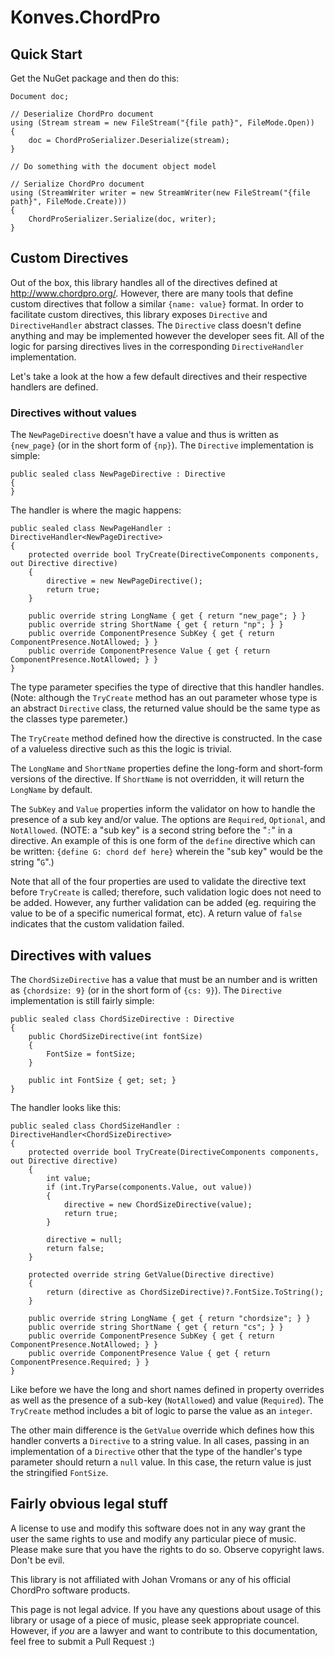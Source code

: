 # Konves.ChordPro

## Quick Start

Get the NuGet package and then do this:

```CSharp
Document doc;

// Deserialize ChordPro document
using (Stream stream = new FileStream("{file path}", FileMode.Open))
{
    doc = ChordProSerializer.Deserialize(stream);
}

// Do something with the document object model

// Serialize ChordPro document
using (StreamWriter writer = new StreamWriter(new FileStream("{file path}", FileMode.Create)))
{
    ChordProSerializer.Serialize(doc, writer);
}
```

## Custom Directives
Out of the box, this library handles all of the directives defined at
http://www.chordpro.org/. However, there are many tools that define custom
directives that follow a similar `{name: value}` format.  In order to facilitate
custom directives, this library exposes `Directive` and `DirectiveHandler`
abstract classes.  The `Directive` class doesn't define anything and may be
implemented however the developer sees fit.  All of the logic for parsing 
directives lives in the corresponding `DirectiveHandler` implementation.

Let's take a look at the how a few default directives and their respective handlers
are defined.

### Directives without values

The `NewPageDirective` doesn't have a value and thus is written as `{new_page}`
(or in the short form of `{np}`).  The `Directive` implementation is simple:

```CSharp
public sealed class NewPageDirective : Directive
{
}
```

The handler is where the magic happens:

```CSharp
public sealed class NewPageHandler : DirectiveHandler<NewPageDirective>
{
    protected override bool TryCreate(DirectiveComponents components, out Directive directive)
    {
        directive = new NewPageDirective();
        return true;
    }

    public override string LongName { get { return "new_page"; } }
    public override string ShortName { get { return "np"; } }
    public override ComponentPresence SubKey { get { return ComponentPresence.NotAllowed; } }
    public override ComponentPresence Value { get { return ComponentPresence.NotAllowed; } }
}
```

The type parameter specifies the type of directive that this handler handles.  (Note: although
the `TryCreate` method has an out parameter whose type is an abstract `Directive` class,
the returned value should be the same type as the classes type paremeter.)

The `TryCreate` method defined how the directive is constructed.  In the case of a
valueless directive such as this the logic is trivial.

The `LongName` and `ShortName` properties define the long-form and short-form versions
of the directive.  If `ShortName` is not overridden, it will return the `LongName` by
default.

The `SubKey` and `Value` properties inform the validator on how to handle the presence
of a sub key and/or value.  The options are `Required`, `Optional`, and `NotAllowed`.
(NOTE: a "sub key" is a second string before the "`:`" in a directive.  An example of this
is one form of the `define` directive which can be written: `{define G: chord def here}`
wherein the "sub key" would be the string "`G`".)

Note that all of the four properties are used to validate the directive text before
`TryCreate` is called; therefore, such validation logic does not need to be added.
However, any further validation can be added (eg. requiring the value to be of a 
specific numerical format, etc). A return value of `false` indicates that the custom
validation failed.

## Directives with values

The `ChordSizeDirective` has a value that must be an number and is written as
`{chordsize: 9}` (or in the short form of `{cs: 9}`). The `Directive` implementation
is still fairly simple:

```CSharp
public sealed class ChordSizeDirective : Directive
{
    public ChordSizeDirective(int fontSize)
    {
        FontSize = fontSize;
    }

    public int FontSize { get; set; }
}
```

The handler looks like this:

```CSharp
public sealed class ChordSizeHandler : DirectiveHandler<ChordSizeDirective>
{
    protected override bool TryCreate(DirectiveComponents components, out Directive directive)
    {
        int value;
        if (int.TryParse(components.Value, out value))
        {
            directive = new ChordSizeDirective(value);
            return true;
        }

        directive = null;
        return false;
    }

    protected override string GetValue(Directive directive)
    {
        return (directive as ChordSizeDirective)?.FontSize.ToString();
    }

    public override string LongName { get { return "chordsize"; } }
    public override string ShortName { get { return "cs"; } }
    public override ComponentPresence SubKey { get { return ComponentPresence.NotAllowed; } }
    public override ComponentPresence Value { get { return ComponentPresence.Required; } }
}
```

Like before we have the long and short names defined in property overrides as well as
the presence of a sub-key (`NotAllowed`) and value (`Required`).  The `TryCreate`
method includes a bit of logic to parse the value as an `integer`.

The other main difference is the `GetValue` override which defines how this handler
converts a `Directive` to a string value.  In all cases, passing in an implementation
of a `Directive` other that the type of the handler's type parameter should return a `null`
value.  In this case, the return value is just the stringified `FontSize`.

## Fairly obvious legal stuff

A license to use and modify this software does not in any way grant the user the same
rights to use and modify any particular piece of music.  Please make sure that you
have the rights to do so.  Observe copyright laws. Don't be evil.

This library is not affiliated with Johan Vromans or any of his official ChordPro
software products.

This page is not legal advice.  If you have any questions about usage of this library
or usage of a piece of music, please seek appropriate councel.  However, if *you*
are a lawyer and want to contribute to this documentation, feel free to submit a
Pull Request :)